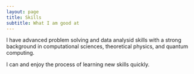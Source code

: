 ```yaml
---
layout: page
title: Skills
subtitle: What I am good at
---
```


I have advanced problem solving and data analysid skills with a strong background in computational sciences, theoretical physics, and quantum computing.

I can and enjoy the process of learning new skills quickly. 
